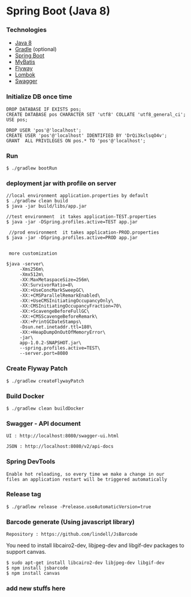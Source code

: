Spring Boot (Java 8)
============================

### Technologies

* [Java 8](http://www.oracle.com/technetwork/java/javase/downloads/index.html)
* [Gradle](https://gradle.org/gradle-download/) (optional)
* [Spring Boot](https://projects.spring.io/spring-boot/)
* [MyBatis](http://www.mybatis.org/spring-boot-starter/mybatis-spring-boot-autoconfigure/index.html)
* [Flyway](https://flywaydb.org/)
* [Lombok](https://projectlombok.org/)
* [Swagger](http://swagger.io/)

### Initialize DB once time

    DROP DATABASE IF EXISTS pos;
    CREATE DATABASE pos CHARACTER SET 'utf8' COLLATE 'utf8_general_ci';
    USE pos;

    DROP USER 'pos'@'localhost';
    CREATE USER 'pos'@'localhost' IDENTIFIED BY 'DrQi3kclsqO4v';
    GRANT  ALL PRIVILEGES ON pos.* TO 'pos'@'localhost';
    
### Run

	$ ./gradlew bootRun

### deployment jar with profile on server
    //local environment application.properties by default
    $ ./gradlew clean build
    $ java -jar build/libs/app.jar
   
    //test environment  it takes application-TEST.properties
    $ java -jar -DSpring.profiles.active=TEST app.jar
    
     //prod environment  it takes application-PROD.properties
    $ java -jar -DSpring.profiles.active=PROD app.jar
    
    
     more customization 
    
    $java -server\
         -Xms256m\
         -Xmx512m\
         -XX:MaxMetaspaceSize=256m\
         -XX:SurvivorRatio=8\
         -XX:+UseConcMarkSweepGC\
         -XX:+CMSParallelRemarkEnabled\
         -XX:+UseCMSInitiatingOccupancyOnly\
         -XX:CMSInitiatingOccupancyFraction=70\
         -XX:+ScavengeBeforeFullGC\
         -XX:+CMSScavengeBeforeRemark\
         -XX:+PrintGCDateStamps\
         -Dsun.net.inetaddr.ttl=180\
         -XX:+HeapDumpOnOutOfMemoryError\
         -jar\
         app-1.0.2-SNAPSHOT.jar\
         --spring.profiles.active=TEST\
         --server.port=8080

### Create Flyway Patch

	$ ./gradlew createFlywayPatch

### Build Docker

	$ ./gradlew clean buildDocker


### Swagger - API document

	UI : http://localhost:8080/swagger-ui.html

	JSON : http://localhost:8080/v2/api-docs

### Spring DevTools

	Enable hot reloading, so every time we make a change in our 
	files an application restart will be triggered automatically


### Release tag 

    $ ./gradlew release -Prelease.useAutomaticVersion=true 
 
### Barcode generate (Using javascript library)

	Repository : https://github.com/lindell/JsBarcode
	
You need to install libcairo2-dev, libjpeg-dev and libgif-dev packages to support canvas.

	$ sudo apt-get install libcairo2-dev libjpeg-dev libgif-dev
	$ npm install jsbarcode
	$ npm install canvas
### add new stuffs here

